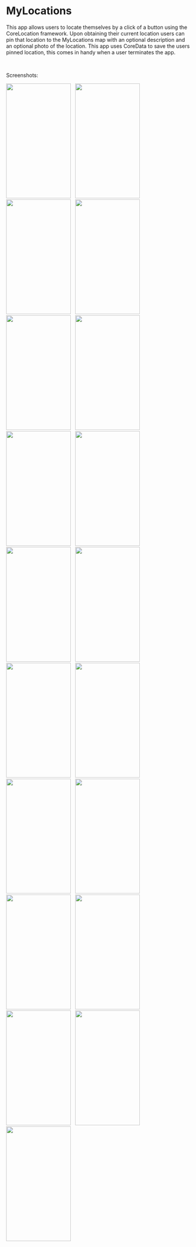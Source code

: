 <h1>MyLocations</h1>
</hr>
<p>This app allows users to locate themselves by a click of a button using the CoreLocation framework. Upon obtaining their current location users can pin that location to the MyLocations map with an optional description and an optional photo of the location. This app uses CoreData to save the users pinned location, this comes in handy when a user terminates the app.</p>
<br />
<p>Screenshots:</p>
<p>
  <img src="http://i.imgur.com/7C1HRoq.png" width="175" height="311" />&nbsp;&nbsp;
  <img src="http://imgur.com/Uv993Bp.png" width="175" height="311" />&nbsp;&nbsp;
  <img src="http://imgur.com/0wOyK3B.png" width="175" height="311" />&nbsp;&nbsp;
  <img src="http://imgur.com/4Emipic.png" width="175" height="311" />&nbsp;&nbsp;
  <img src="http://imgur.com/vTSb2tT.png" width="175" height="311" />&nbsp;&nbsp;
  <img src="http://imgur.com/fTan0AV.png" width="175" height="311" />&nbsp;&nbsp;
  <img src="http://imgur.com/96y2joS.png" width="175" height="311" />&nbsp;&nbsp;
  <img src="http://imgur.com/DcZpPzg.png" width="175" height="311" />&nbsp;&nbsp;
  <img src="http://imgur.com/w5gpxn1.png" width="175" height="311" />&nbsp;&nbsp;
  <img src="http://imgur.com/prwK2Os.png" width="175" height="311" />&nbsp;&nbsp;
  <img src="http://imgur.com/haLnMvB.png" width="175" height="311" />&nbsp;&nbsp;
  <img src="http://imgur.com/Hf705Uf.png" width="175" height="311" />&nbsp;&nbsp;
  <img src="http://imgur.com/WWfU8rk.png" width="175" height="311" />&nbsp;&nbsp;
  <img src="http://imgur.com/xFMYlj5.png" width="175" height="311" />&nbsp;&nbsp;
  <img src="http://imgur.com/J4UBWFK.png" width="175" height="311" />&nbsp;&nbsp;
  <img src="http://imgur.com/ryLiwGL.png" width="175" height="311" />&nbsp;&nbsp;
  <img src="http://imgur.com/s939HlL.png" width="175" height="311" />&nbsp;&nbsp;
  <img src="http://imgur.com/whWzZdu.png" width="175" height="311" />&nbsp;&nbsp;
  <img src="http://imgur.com/u0yhlON.png" width="175" height="311" />
</p>
